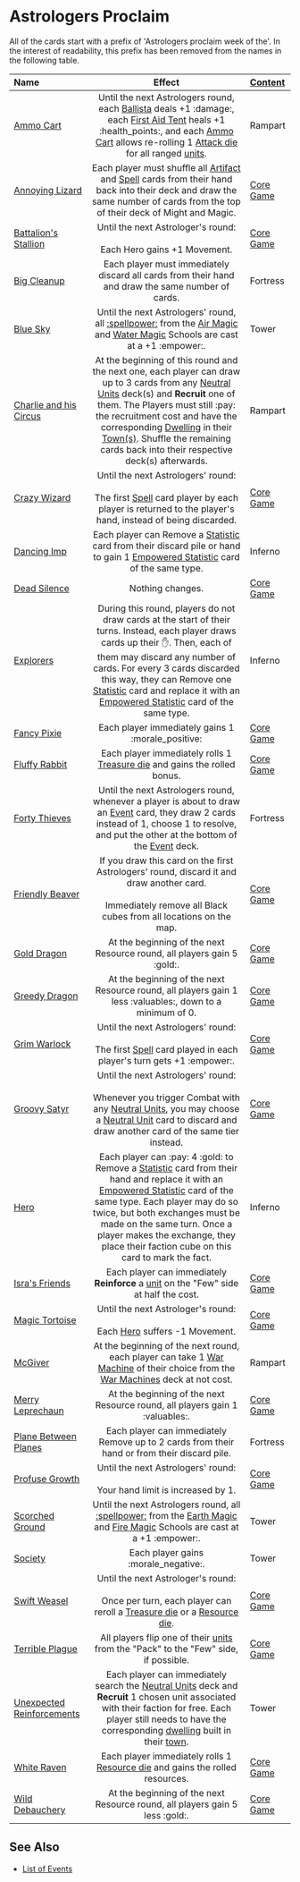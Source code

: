 # Astrologers Proclaim

All of the cards start with a prefix of 'Astrologers proclaim week of the'. In the interest of readability, this prefix has been removed from the names in the following table.

| Name | Effect | [Content](../content/index.md) |
| :--- | :---: | :--- |
| [Ammo Cart](ammo_cart.md) | Until the next Astrologers round, each [Ballista](../war_machines/ballista.md) deals +1 :damage:, each [First Aid Tent](../war_machines/first_aid_tent.md) heals +1 :health_points:‍, and each [Ammo Cart](../war_machines/ammo_cart.md) allows re-rolling 1 [Attack die](../dice.md#attack-die) for all ranged [units](../units/index.md). | Rampart |
| [Annoying Lizard](annoying_lizard.md) | Each player must shuffle all [Artifact](../artifacts/index.md) and [Spell](../spells/index.md) cards from their hand back into their deck and draw the same number of cards from the top of their deck of Might and Magic. | [Core Game](../content/core_game.md) |
| [Battalion's Stallion](battalions_stallion.md) | Until the next Astrologer's round:<br><br>Each Hero gains +1 Movement. | [Core Game](../content/core_game.md) |
| [Big Cleanup](big_cleanup.md) | Each player must immediately discard all cards from their hand and draw the same number of cards. | Fortress |
| [Blue Sky](blue_sky.md) | Until the next Astrologers' round, all [:spellpower:](../spells/index.md) from the [Air Magic](../spells/school_of_air_magic.md) and [Water Magic](../spells/school_of_water_magic.md) Schools are cast at a +1 :empower:. | Tower |
| [Charlie and his Circus](charlie_and_his_circus.md) | At the beginning of this round and the next one, each player can draw up to 3 cards from any [Neutral Units](../units/index.md) deck(s) and **Recruit** one of them. The Players must still :pay: the recruitment cost and have the corresponding [Dwelling](../towns/index.md) in their [Town(s)](../towns/index.md). Shuffle the remaining cards back into their respective deck(s) afterwards. | Rampart |
| [Crazy Wizard](crazy_wizard.md) | Until the next Astrologers' round:<br><br>The first [Spell](../spells/index.md) card player by each player is returned to the player's hand, instead of being discarded. | [Core Game](../content/core_game.md) |
| [Dancing Imp](dancing_imp.md) | Each player can Remove a [Statistic](../statistics/index.md) card from their discard pile or hand to gain 1 [Empowered Statistic](../statistics/index.md) card of the same type. | Inferno |
| [Dead Silence](dead_silence.md) | Nothing changes. | [Core Game](../content/core_game.md) |
| [Explorers](explorers.md) | During this round, players do not draw cards at the start of their turns. Instead, each player draws cards up their :hand:. Then, each of them may discard any number of cards. For every 3 cards discarded this way, they can Remove one [Statistic](../statistics/index.md) card and replace it with an [Empowered Statistic](../statistics/index.md) card of the same type. | Inferno |
| [Fancy Pixie](fancy_pixie.md) | Each player immediately gains 1 :morale_positive: | [Core Game](../content/core_game.md) |
| [Fluffy Rabbit](fluffy_rabbit.md) | Each player immediately rolls 1 [Treasure die](../dice.md#treasure-die) and gains the rolled bonus. | [Core Game](../content/core_game.md) |
| [Forty Thieves](forty_thieves.md) | Until the next Astrologers round, whenever a player is about to draw an [Event](../events/index.md) card, they draw 2 cards instead of 1, choose 1 to resolve, and put the other at the bottom of the [Event](../events/index.md) deck. | Fortress |
| [Friendly Beaver](friendly_beaver.md) | If you draw this card on the first Astrologers' round, discard it and draw another card.<br><br>Immediately remove all Black cubes from all locations on the map. | [Core Game](../content/core_game.md) |
| [Gold Dragon](gold_dragon.md) | At the beginning of the next Resource round, all players gain 5 :gold:. | [Core Game](../content/core_game.md) |
| [Greedy Dragon](greedy_dragon.md) | At the beginning of the next Resource round, all players gain 1 less :valuables:, down to a minimum of 0. | [Core Game](../content/core_game.md) |
| [Grim Warlock](grim_warlock.md) | Until the next Astrologers' round:<br><br>The first [Spell](../spells/index.md) card played in each player's turn gets +1 :empower:. | [Core Game](../content/core_game.md) |
| [Groovy Satyr](groovy_satyr.md) | Until the next Astrologers' round:<br><br>Whenever you trigger Combat with any [Neutral Units](../units/index.md), you may choose a [Neutral Unit](../units/index.md) card to discard and draw another card of the same tier instead. | [Core Game](../content/core_game.md) |
| [Hero](hero.md) | Each player can :pay: 4 :gold: to Remove a [Statistic](../statistics/index.md) card from their hand and replace it with an [Empowered Statistic](../statistics/index.md) card of the same type. Each player may do so twice, but both exchanges must be made on the same turn. Once a player makes the exchange, they place their faction cube on this card to mark the fact. | Inferno |
| [Isra's Friends](isras_friends.md) | Each player can immediately **Reinforce** a [unit](../units/index.md) on the "Few" side at half the cost. | [Core Game](../content/core_game.md) |
| [Magic Tortoise](magic_tortoise.md) | Until the next Astrologer's round:<br><br>Each [Hero](../heroes/index.md) suffers -1 Movement. | [Core Game](../content/core_game.md) |
| [McGiver](mcgiver.md) | At the beginning of the next round, each player can take 1 [War Machine](../war_machines/index.md) of their choice from the [War Machines](../war_machines/index.md) deck at not cost. | Rampart |
| [Merry Leprechaun](merry_leprechaun.md) | At the beginning of the next Resource round, all players gain 1 :valuables:. | [Core Game](../content/core_game.md) |
| [Plane Between Planes](plane_between_planes.md) | Each player can immediately Remove up to 2 cards from their hand or from their discard pile. | Fortress |
| [Profuse Growth](profuse_growth.md) | Until the next Astrologers' round:<br><br>Your hand limit is increased by 1. | [Core Game](../content/core_game.md) |
| [Scorched Ground](scorched_ground.md) | Until the next Astrologers round, all [:spellpower:](../spells/index.md) from the [Earth Magic](../spells/school_of_earth_magic.md) and [Fire Magic](../spells/school_of_fire_magic.md) Schools are cast at a +1 :empower:. | Tower |
| [Society](society.md) | Each player gains :morale_negative:. | Tower |
| [Swift Weasel](swift_weasel.md) | Until the next Astrologer's round:<br><br>Once per turn, each player can reroll a [Treasure die](../dice.md#treasure-die) or a [Resource die](../dice.md#resource-die). | [Core Game](../content/core_game.md) |
| [Terrible Plague](terrible_plague.md) | All players flip one of their [units](../units/index.md) from the "Pack" to the "Few" side, if possible. | [Core Game](../content/core_game.md) |
| [Unexpected Reinforcements](unexpected_reinforcements.md) | Each player can immediately search the [Neutral Units](../units/index.md) deck and **Recruit** 1 chosen unit associated with their faction for free. Each player still needs to have the corresponding [dwelling](../towns/index.md) built in their [town](../towns/index.md). | Tower |
| [White Raven](white_raven.md) | Each player immediately rolls 1 [Resource die](../dice.md#resource-die) and gains the rolled resources. | [Core Game](../content/core_game.md) |
| [Wild Debauchery](wild_debauchery.md) | At the beginning of the next Resource round, all players gain 5 less :gold:. | [Core Game](../content/core_game.md) |


## See Also

- [List of Events](../events/index.md)